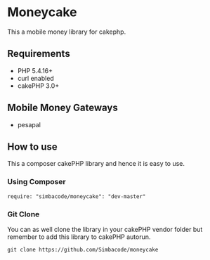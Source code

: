 Moneycake
========================

This a mobile money library for cakephp.

## Requirements ##
* PHP 5.4.16+
* curl enabled
* cakePHP 3.0+


## Mobile Money Gateways ##
* pesapal 


## How to use ##
This a composer cakePHP library and hence it is easy to use.

### Using Composer ###

```
require: "simbacode/moneycake": "dev-master"
```
### Git Clone ###
You can as well clone the library in your cakePHP vendor folder but remember to add this library to cakePHP autorun.
```
git clone https://github.com/Simbacode/moneycake
```
